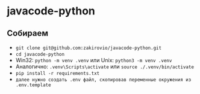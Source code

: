 # javacode-python
## Собираем
* ```git clone git@github.com:zakirovio/javacode-python.git```
* ```cd javacode-python```
* Win32: ```python -m venv .venv``` или Unix: ```python3 -m venv .venv```
* Аналогично: ```.venv\Scripts\activate``` или ```source ./.venv/bin/activate```
* ```pip install -r requirements.txt```
* ```далее нужно создать .env файл, скопировав переменные окружения из .env.template```
